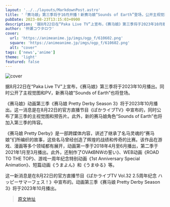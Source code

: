 ```yaml
---
layout: '../../layouts/MarkdownPost.astro'
title: '「赛马娘」第三季将于10月开播！新赛马娘“Sounds of Earth”登场，公开主视觉图和PV'
pubDate: 2023-08-23T13:15:03+0900
description: '据8月22日在“Paka Live TV”上宣布，《赛马娘》第三季将于2023年10月播出。同时公开了主视觉图和PV，新赛马娘“Sounds of Earth”也将登场。'
author: '仲瀬コウタロウ'
cover:
  url: 'https://animeanime.jp/imgs/ogp_f/610602.png'
  square: 'https://animeanime.jp/imgs/ogp_f/610602.png'
  alt: "cover"
tags: ['news','anime']
theme: 'light'
featured: false
---
```

![cover](https://animeanime.jp/imgs/ogp_f/610602.png)

据8月22日在“Paka Live TV”上宣布，《赛马娘》第三季将于2023年10月播出。同时公开了主视觉图和PV，新赛马娘“Sounds of Earth”也将登场。

《赛马娘》动画第三季《赛马娘 Pretty Derby Season 3》将于2023年10月播出。这一消息是在8月22日的官方直播节目《ぱかライブTV》中宣布的，同时公布了第三季的主视觉图和预告片。此外，新的赛马娘角色“Sounds of Earth”也将加入第三季的阵容。

《赛马娘 Pretty Derby》是一部跨媒体内容，讲述了继承了名马灵魂的“赛马娘”们所编织的故事，这些名马曾经创造了辉煌的战绩和传奇的比赛。该作品在游戏、漫画等多个领域都有展开，动画第一季于2018年4月至6月播出，第二季于2021年1月至3月播出。此外，还制作了OVA《BNWの誓い》、WEB动画《ROAD TO THE TOP》、游戏一周年纪念特别动画《1st Anniversary Special Animation》、短篇动画《うまよん》和《うまゆる》等。

这一新消息是在8月22日的官方直播节目《ぱかライブTV Vol.32 2.5周年纪念 ハッピーサマーフェス！》中宣布的。动画第三季《赛马娘 Pretty Derby Season 3》将于2023年10月播出。

>[原文地址](https://animeanime.jp/article/2023/08/23/79449.html)  